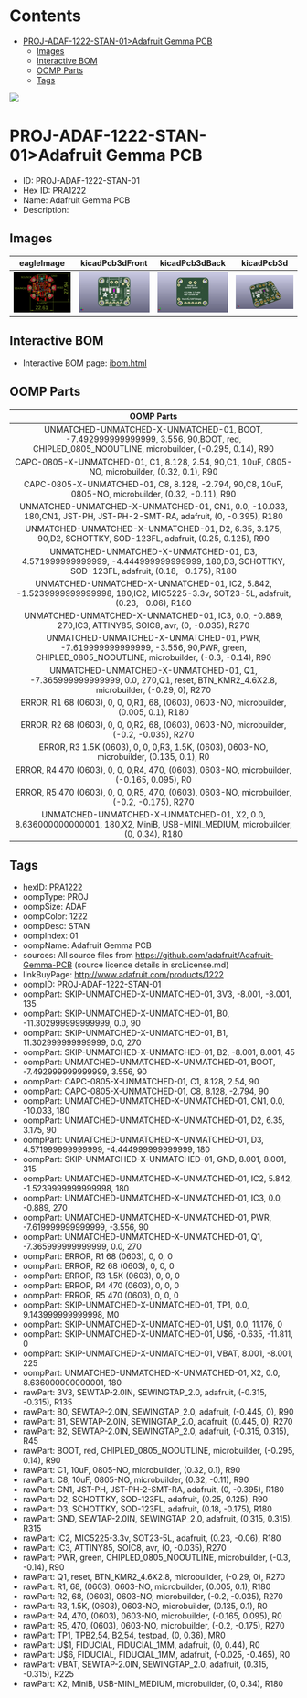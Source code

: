 



Contents
========

* [PROJ-ADAF-1222-STAN-01>Adafruit Gemma PCB](#proj-adaf-1222-stan-01adafruit-gemma-pcb)
	* [Images](#images)
	* [Interactive BOM](#interactive-bom)
	* [OOMP Parts](#oomp-parts)
	* [Tags](#tags)
  
![][im]
# PROJ-ADAF-1222-STAN-01>Adafruit Gemma PCB

- ID: PROJ-ADAF-1222-STAN-01
- Hex ID: PRA1222
- Name: Adafruit Gemma PCB
- Description: 

## Images
  
  

|eagleImage|kicadPcb3dFront|kicadPcb3dBack|kicadPcb3d|
| :---: | :---: | :---: | :---: |
|[![eagleImage](eagleImage_140.png)](eagleImage_600.png)|[![kicadPcb3dFront](kicadPcb3dFront_140.png)](kicadPcb3dFront_600.png)|[![kicadPcb3dBack](kicadPcb3dBack_140.png)](kicadPcb3dBack_600.png)|[![kicadPcb3d](kicadPcb3d_140.png)](kicadPcb3d_600.png)|

## Interactive BOM

- Interactive BOM page: [ibom.html](kicad/bom/ibom.html)

## OOMP Parts
  

|OOMP Parts|
| :---: |
|UNMATCHED-UNMATCHED-X-UNMATCHED-01, BOOT, -7.492999999999999, 3.556, 90,BOOT, red, CHIPLED_0805_NOOUTLINE, microbuilder, (-0.295, 0.14), R90|
|CAPC-0805-X-UNMATCHED-01, C1, 8.128, 2.54, 90,C1, 10uF, 0805-NO, microbuilder, (0.32, 0.1), R90|
|CAPC-0805-X-UNMATCHED-01, C8, 8.128, -2.794, 90,C8, 10uF, 0805-NO, microbuilder, (0.32, -0.11), R90|
|UNMATCHED-UNMATCHED-X-UNMATCHED-01, CN1, 0.0, -10.033, 180,CN1, JST-PH, JST-PH-2-SMT-RA, adafruit, (0, -0.395), R180|
|UNMATCHED-UNMATCHED-X-UNMATCHED-01, D2, 6.35, 3.175, 90,D2, SCHOTTKY, SOD-123FL, adafruit, (0.25, 0.125), R90|
|UNMATCHED-UNMATCHED-X-UNMATCHED-01, D3, 4.571999999999999, -4.444999999999999, 180,D3, SCHOTTKY, SOD-123FL, adafruit, (0.18, -0.175), R180|
|UNMATCHED-UNMATCHED-X-UNMATCHED-01, IC2, 5.842, -1.5239999999999998, 180,IC2, MIC5225-3.3v, SOT23-5L, adafruit, (0.23, -0.06), R180|
|UNMATCHED-UNMATCHED-X-UNMATCHED-01, IC3, 0.0, -0.889, 270,IC3, ATTINY85, SOIC8, avr, (0, -0.035), R270|
|UNMATCHED-UNMATCHED-X-UNMATCHED-01, PWR, -7.619999999999999, -3.556, 90,PWR, green, CHIPLED_0805_NOOUTLINE, microbuilder, (-0.3, -0.14), R90|
|UNMATCHED-UNMATCHED-X-UNMATCHED-01, Q1, -7.365999999999999, 0.0, 270,Q1, reset, BTN_KMR2_4.6X2.8, microbuilder, (-0.29, 0), R270|
|ERROR, R1 68 (0603), 0, 0, 0,R1, 68, (0603), 0603-NO, microbuilder, (0.005, 0.1), R180|
|ERROR, R2 68 (0603), 0, 0, 0,R2, 68, (0603), 0603-NO, microbuilder, (-0.2, -0.035), R270|
|ERROR, R3 1.5K (0603), 0, 0, 0,R3, 1.5K, (0603), 0603-NO, microbuilder, (0.135, 0.1), R0|
|ERROR, R4 470 (0603), 0, 0, 0,R4, 470, (0603), 0603-NO, microbuilder, (-0.165, 0.095), R0|
|ERROR, R5 470 (0603), 0, 0, 0,R5, 470, (0603), 0603-NO, microbuilder, (-0.2, -0.175), R270|
|UNMATCHED-UNMATCHED-X-UNMATCHED-01, X2, 0.0, 8.636000000000001, 180,X2, MiniB, USB-MINI_MEDIUM, microbuilder, (0, 0.34), R180|

## Tags

- hexID: PRA1222
- oompType: PROJ
- oompSize: ADAF
- oompColor: 1222
- oompDesc: STAN
- oompIndex: 01
- oompName: Adafruit Gemma PCB
- sources: All source files from https://github.com/adafruit/Adafruit-Gemma-PCB (source licence details in srcLicense.md)
- linkBuyPage: http://www.adafruit.com/products/1222
- oompID: PROJ-ADAF-1222-STAN-01
- oompPart: SKIP-UNMATCHED-X-UNMATCHED-01, 3V3, -8.001, -8.001, 135
- oompPart: SKIP-UNMATCHED-X-UNMATCHED-01, B0, -11.302999999999999, 0.0, 90
- oompPart: SKIP-UNMATCHED-X-UNMATCHED-01, B1, 11.302999999999999, 0.0, 270
- oompPart: SKIP-UNMATCHED-X-UNMATCHED-01, B2, -8.001, 8.001, 45
- oompPart: UNMATCHED-UNMATCHED-X-UNMATCHED-01, BOOT, -7.492999999999999, 3.556, 90
- oompPart: CAPC-0805-X-UNMATCHED-01, C1, 8.128, 2.54, 90
- oompPart: CAPC-0805-X-UNMATCHED-01, C8, 8.128, -2.794, 90
- oompPart: UNMATCHED-UNMATCHED-X-UNMATCHED-01, CN1, 0.0, -10.033, 180
- oompPart: UNMATCHED-UNMATCHED-X-UNMATCHED-01, D2, 6.35, 3.175, 90
- oompPart: UNMATCHED-UNMATCHED-X-UNMATCHED-01, D3, 4.571999999999999, -4.444999999999999, 180
- oompPart: SKIP-UNMATCHED-X-UNMATCHED-01, GND, 8.001, 8.001, 315
- oompPart: UNMATCHED-UNMATCHED-X-UNMATCHED-01, IC2, 5.842, -1.5239999999999998, 180
- oompPart: UNMATCHED-UNMATCHED-X-UNMATCHED-01, IC3, 0.0, -0.889, 270
- oompPart: UNMATCHED-UNMATCHED-X-UNMATCHED-01, PWR, -7.619999999999999, -3.556, 90
- oompPart: UNMATCHED-UNMATCHED-X-UNMATCHED-01, Q1, -7.365999999999999, 0.0, 270
- oompPart: ERROR, R1 68 (0603), 0, 0, 0
- oompPart: ERROR, R2 68 (0603), 0, 0, 0
- oompPart: ERROR, R3 1.5K (0603), 0, 0, 0
- oompPart: ERROR, R4 470 (0603), 0, 0, 0
- oompPart: ERROR, R5 470 (0603), 0, 0, 0
- oompPart: SKIP-UNMATCHED-X-UNMATCHED-01, TP1, 0.0, 9.143999999999998, M0
- oompPart: SKIP-UNMATCHED-X-UNMATCHED-01, U$1, 0.0, 11.176, 0
- oompPart: SKIP-UNMATCHED-X-UNMATCHED-01, U$6, -0.635, -11.811, 0
- oompPart: SKIP-UNMATCHED-X-UNMATCHED-01, VBAT, 8.001, -8.001, 225
- oompPart: UNMATCHED-UNMATCHED-X-UNMATCHED-01, X2, 0.0, 8.636000000000001, 180
- rawPart: 3V3, SEWTAP-2.0IN, SEWINGTAP_2.0, adafruit, (-0.315, -0.315), R135
- rawPart: B0, SEWTAP-2.0IN, SEWINGTAP_2.0, adafruit, (-0.445, 0), R90
- rawPart: B1, SEWTAP-2.0IN, SEWINGTAP_2.0, adafruit, (0.445, 0), R270
- rawPart: B2, SEWTAP-2.0IN, SEWINGTAP_2.0, adafruit, (-0.315, 0.315), R45
- rawPart: BOOT, red, CHIPLED_0805_NOOUTLINE, microbuilder, (-0.295, 0.14), R90
- rawPart: C1, 10uF, 0805-NO, microbuilder, (0.32, 0.1), R90
- rawPart: C8, 10uF, 0805-NO, microbuilder, (0.32, -0.11), R90
- rawPart: CN1, JST-PH, JST-PH-2-SMT-RA, adafruit, (0, -0.395), R180
- rawPart: D2, SCHOTTKY, SOD-123FL, adafruit, (0.25, 0.125), R90
- rawPart: D3, SCHOTTKY, SOD-123FL, adafruit, (0.18, -0.175), R180
- rawPart: GND, SEWTAP-2.0IN, SEWINGTAP_2.0, adafruit, (0.315, 0.315), R315
- rawPart: IC2, MIC5225-3.3v, SOT23-5L, adafruit, (0.23, -0.06), R180
- rawPart: IC3, ATTINY85, SOIC8, avr, (0, -0.035), R270
- rawPart: PWR, green, CHIPLED_0805_NOOUTLINE, microbuilder, (-0.3, -0.14), R90
- rawPart: Q1, reset, BTN_KMR2_4.6X2.8, microbuilder, (-0.29, 0), R270
- rawPart: R1, 68, (0603), 0603-NO, microbuilder, (0.005, 0.1), R180
- rawPart: R2, 68, (0603), 0603-NO, microbuilder, (-0.2, -0.035), R270
- rawPart: R3, 1.5K, (0603), 0603-NO, microbuilder, (0.135, 0.1), R0
- rawPart: R4, 470, (0603), 0603-NO, microbuilder, (-0.165, 0.095), R0
- rawPart: R5, 470, (0603), 0603-NO, microbuilder, (-0.2, -0.175), R270
- rawPart: TP1, TPB2,54, B2,54, testpad, (0, 0.36), MR0
- rawPart: U$1, FIDUCIAL, FIDUCIAL_1MM, adafruit, (0, 0.44), R0
- rawPart: U$6, FIDUCIAL, FIDUCIAL_1MM, adafruit, (-0.025, -0.465), R0
- rawPart: VBAT, SEWTAP-2.0IN, SEWINGTAP_2.0, adafruit, (0.315, -0.315), R225
- rawPart: X2, MiniB, USB-MINI_MEDIUM, microbuilder, (0, 0.34), R180



[im]: kicadPcb3d_450.png
